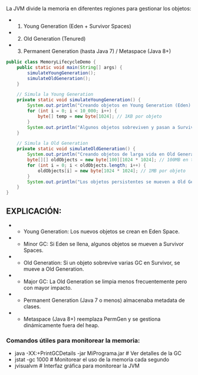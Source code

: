 La JVM divide la memoria en diferentes regiones para gestionar los objetos:
 * 1. Young Generation (Eden + Survivor Spaces)
 * 2. Old Generation (Tenured)
 * 3. Permanent Generation (hasta Java 7) / Metaspace (Java 8+)

```java
public class MemoryLifecycleDemo {
    public static void main(String[] args) {
        simulateYoungGeneration();
        simulateOldGeneration();
    }

    // Simula la Young Generation
    private static void simulateYoungGeneration() {
        System.out.println("Creando objetos en Young Generation (Eden)...");
        for (int i = 0; i < 10_000; i++) {
            byte[] temp = new byte[1024]; // 1KB por objeto
        }
        System.out.println("Algunos objetos sobreviven y pasan a Survivor Spaces.");
    }

    // Simula la Old Generation
    private static void simulateOldGeneration() {
        System.out.println("Creando objetos de larga vida en Old Generation...");
        byte[][] oldObjects = new byte[100][1024 * 1024]; // 100MB en total
        for (int i = 0; i < oldObjects.length; i++) {
            oldObjects[i] = new byte[1024 * 1024]; // 1MB por objeto
        }
        System.out.println("Los objetos persistentes se mueven a Old Generation.");
    }
}
```

## EXPLICACIÓN:

 * - Young Generation: Los nuevos objetos se crean en Eden Space.
 * - Minor GC: Si Eden se llena, algunos objetos se mueven a Survivor Spaces.
 * - Old Generation: Si un objeto sobrevive varias GC en Survivor, se mueve a Old Generation.
 * - Major GC: La Old Generation se limpia menos frecuentemente pero con mayor impacto.
 * - Permanent Generation (Java 7 o menos) almacenaba metadata de clases.
 * - Metaspace (Java 8+) reemplaza PermGen y se gestiona dinámicamente fuera del heap.
 
  ### Comandos útiles para monitorear la memoria:
 
 - java -XX:+PrintGCDetails -jar MiPrograma.jar  # Ver detalles de la GC
 - jstat -gc <PID> 1000  # Monitorear el uso de la memoria cada segundo
 - jvisualvm  # Interfaz gráfica para monitorear la JVM